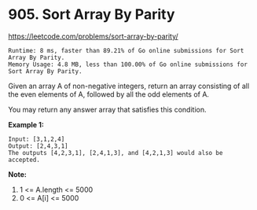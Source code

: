 # 905. Sort Array By Parity

https://leetcode.com/problems/sort-array-by-parity/

```
Runtime: 8 ms, faster than 89.21% of Go online submissions for Sort Array By Parity.
Memory Usage: 4.8 MB, less than 100.00% of Go online submissions for Sort Array By Parity.
```

Given an array A of non-negative integers, return an array consisting of all the even elements of A, followed by all the odd elements of A.

You may return any answer array that satisfies this condition.

**Example 1:**
```
Input: [3,1,2,4]
Output: [2,4,3,1]
The outputs [4,2,3,1], [2,4,1,3], and [4,2,1,3] would also be accepted.
```

**Note:**

1. 1 <= A.length <= 5000
2. 0 <= A[i] <= 5000